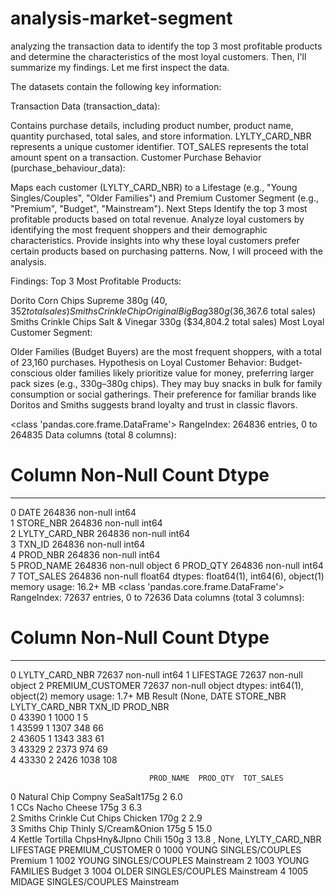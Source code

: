 # analysis-market-segment

analyzing the transaction data to identify the top 3 most profitable products and determine the characteristics of the most loyal customers. Then, I'll summarize my findings. Let me first inspect the data.

The datasets contain the following key information:

Transaction Data (transaction_data):

Contains purchase details, including product number, product name, quantity purchased, total sales, and store information.
LYLTY_CARD_NBR represents a unique customer identifier.
TOT_SALES represents the total amount spent on a transaction.
Customer Purchase Behavior (purchase_behaviour_data):

Maps each customer (LYLTY_CARD_NBR) to a Lifestage (e.g., "Young Singles/Couples", "Older Families") and Premium Customer Segment (e.g., "Premium", "Budget", "Mainstream").
Next Steps
Identify the top 3 most profitable products based on total revenue.
Analyze loyal customers by identifying the most frequent shoppers and their demographic characteristics.
Provide insights into why these loyal customers prefer certain products based on purchasing patterns.
Now, I will proceed with the analysis. ​​

Findings:
Top 3 Most Profitable Products:

Dorito Corn Chips Supreme 380g ($40,352 total sales)
Smiths Crinkle Chip Original Big Bag 380g ($36,367.6 total sales)
Smiths Crinkle Chips Salt & Vinegar 330g ($34,804.2 total sales)
Most Loyal Customer Segment:

Older Families (Budget Buyers) are the most frequent shoppers, with a total of 23,160 purchases.
Hypothesis on Loyal Customer Behavior:
Budget-conscious older families likely prioritize value for money, preferring larger pack sizes (e.g., 330g–380g chips).
They may buy snacks in bulk for family consumption or social gatherings.
Their preference for familiar brands like Doritos and Smiths suggests brand loyalty and trust in classic flavors.

<class 'pandas.core.frame.DataFrame'>
RangeIndex: 264836 entries, 0 to 264835
Data columns (total 8 columns):
 #   Column          Non-Null Count   Dtype  
---  ------          --------------   -----  
 0   DATE            264836 non-null  int64  
 1   STORE_NBR       264836 non-null  int64  
 2   LYLTY_CARD_NBR  264836 non-null  int64  
 3   TXN_ID          264836 non-null  int64  
 4   PROD_NBR        264836 non-null  int64  
 5   PROD_NAME       264836 non-null  object 
 6   PROD_QTY        264836 non-null  int64  
 7   TOT_SALES       264836 non-null  float64
dtypes: float64(1), int64(6), object(1)
memory usage: 16.2+ MB
<class 'pandas.core.frame.DataFrame'>
RangeIndex: 72637 entries, 0 to 72636
Data columns (total 3 columns):
 #   Column            Non-Null Count  Dtype 
---  ------            --------------  ----- 
 0   LYLTY_CARD_NBR    72637 non-null  int64 
 1   LIFESTAGE         72637 non-null  object
 2   PREMIUM_CUSTOMER  72637 non-null  object
dtypes: int64(1), object(2)
memory usage: 1.7+ MB
Result
(None,
     DATE  STORE_NBR  LYLTY_CARD_NBR  TXN_ID  PROD_NBR  \
 0  43390          1            1000       1         5   
 1  43599          1            1307     348        66   
 2  43605          1            1343     383        61   
 3  43329          2            2373     974        69   
 4  43330          2            2426    1038       108   
 
                                   PROD_NAME  PROD_QTY  TOT_SALES  
 0    Natural Chip        Compny SeaSalt175g         2        6.0  
 1                  CCs Nacho Cheese    175g         3        6.3  
 2    Smiths Crinkle Cut  Chips Chicken 170g         2        2.9  
 3    Smiths Chip Thinly  S/Cream&Onion 175g         5       15.0  
 4  Kettle Tortilla ChpsHny&Jlpno Chili 150g         3       13.8  ,
 None,
    LYLTY_CARD_NBR               LIFESTAGE PREMIUM_CUSTOMER
 0            1000   YOUNG SINGLES/COUPLES          Premium
 1            1002   YOUNG SINGLES/COUPLES       Mainstream
 2            1003          YOUNG FAMILIES           Budget
 3            1004   OLDER SINGLES/COUPLES       Mainstream
 4            1005  MIDAGE SINGLES/COUPLES       Mainstream
